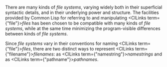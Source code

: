  



There are many kinds of *file systems*, varying widely both in their superficial syntactic details, and in their underlying power and structure. The facilities provided by Common Lisp for referring to and manipulating <ClLinks  term={"file"}><i>files</i></ClLinks> has been chosen to be compatible with many kinds of *file systems*, while at the same time minimizing the program-visible differences between kinds of *file systems*. 



Since *file systems* vary in their conventions for naming <ClLinks  term={"file"}><i>files</i></ClLinks>, there are two distinct ways to represent <ClLinks  term={"filename"}><i>filenames</i></ClLinks>: as <ClLinks  term={"namestring"}><i>namestrings</i></ClLinks> and as <ClLinks  term={"pathname"}><i>pathnames</i></ClLinks>. 




